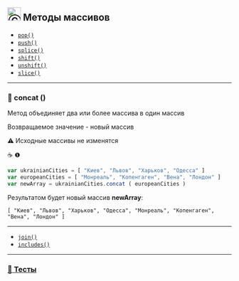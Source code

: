 ## <img src="https://avatars2.githubusercontent.com/u/19735284?s=40&v=4" width="30" title="Ⓒ Irina Fylyppova ( garevna ) 2019"/> Методы массивов

* [`pop()`](Array-methods-pop)
* [`push()`](Array-methods-push)
* [`splice()`](Array-methods-splice)
* [`shift()`](Array-methods-shift)
* [`unshift()`](Array-methods-unshift)
* [`slice()`](Array-methods-slice)

______________________________________________________________________________

### :memo: concat ()

Метод объединяет два или более массива в один массив

Возвращаемое значение - новый массив

⚠️ Исходные массивы не изменятся

:coffee: ❶

```javascript
var ukrainianCities = [ "Киев", "Львов", "Харьков", "Одесса" ]
var europeanCities = [ "Монреаль", "Копенгаген", "Вена", "Лондон" ]
var newArray = ukrainianCities.concat ( europeanCities )
```

Результатом будет новый массив **newArray**:
```
[ "Киев", "Львов", "Харьков", "Одесса", "Монреаль", "Копенгаген", "Вена", "Лондон" ]
```

_____________________________________________________________________________________

* [`join()`](Array-methods-join)
* [`includes()`](Array-methods-includes)

______________________________________________________________________________________________

### [:briefcase: Тесты](https://garevna.github.io/js-quiz/#arrayMethods)
